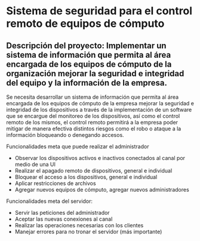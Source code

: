 ﻿# Sistema de seguridad para el control remoto de equipos de cómputo
 
 ## Descripción del proyecto: Implementar un sistema de información que permita al área encargada de los equipos de cómputo de la organización mejorar la seguridad e integridad del equipo y la información de la empresa.
 
 
 Se necesita desarrollar un sistema de información que permita al área encargada de los equipos de cómputo de la empresa mejorar la seguridad e integridad de los dispositivos a través de la implementación de un software que se encargue del monitoreo de los dispositivos, así como el control remoto de los mismos, el control remoto permitirá a la empresa poder mitigar de manera efectiva distintos riesgos como el robo o ataque a la información bloqueando o denegando accesos.

Funcionalidades meta que puede realizar el administrador
* Observar los dispositivos activos e inactivos conectados al canal por medio de una UI
* Realizar el apagado remoto de dispositivos, general e individual
* Bloquear el acceso a los dispositivos, general e individual
* Aplicar restricciones de archivos
* Agregar nuevos equipos de cómputo, agregar nuevos administradores

Funcionalidades meta del servidor:
* Servir las peticiones del administrador
* Aceptar las nuevas conexiones al canal
* Realizar las operaciones necesarias con los clientes
* Manejar errores para no tronar el servidor (más importante)


